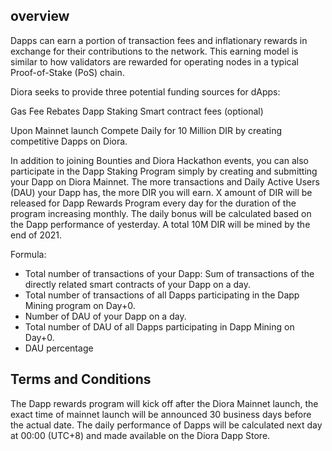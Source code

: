 
## overview

Dapps can earn a portion of transaction fees and inflationary rewards in exchange for their contributions to the network. This earning model is similar to how validators are rewarded for operating nodes in a typical Proof-of-Stake (PoS) chain.

Diora seeks to provide three potential funding sources for dApps:

Gas Fee Rebates
Dapp Staking
Smart contract fees (optional)




Upon Mainnet launch Compete Daily for 10 Million DIR by creating competitive Dapps on Diora.

In addition to joining Bounties and Diora Hackathon events, you can also participate in the Dapp Staking Program simply by creating and submitting your Dapp on Diora Mainnet. The more transactions and Daily Active Users (DAU) your Dapp has, the more DIR you will earn.
X amount of DIR will be released for Dapp Rewards Program every day for the duration of the program increasing monthly. The daily bonus will be calculated based on the Dapp performance of yesterday. A total 10M DIR will be mined by the end of 2021.

Formula:

- Total number of transactions of your Dapp: Sum of transactions of the directly related smart contracts of your Dapp on a day.
- Total number of transactions of all Dapps participating in the Dapp Mining program on Day+0.
- Number of DAU of your Dapp on a day.
- Total number of DAU of all Dapps participating in Dapp Mining on Day+0.
- DAU percentage

## Terms and Conditions
The Dapp rewards program will kick off after the Diora Mainnet launch, the exact time of mainnet launch will be announced 30 business days before the actual date.
The daily performance of Dapps will be calculated next day at 00:00 (UTC+8) and made available on the Diora Dapp Store.